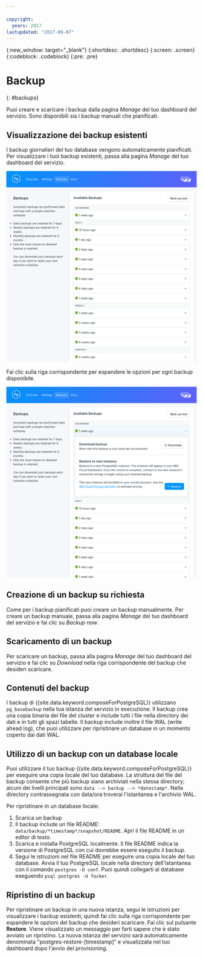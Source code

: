 ```yaml
---

copyright:
  years: 2017
lastupdated: "2017-09-07"
---
```


{:new_window: target="_blank"}
{:shortdesc: .shortdesc}
{:screen: .screen}
{:codeblock: .codeblock}
{:pre: .pre}

# Backup
{: #backups}

Puoi creare e scaricare i backup dalla pagina *Manage* del tuo dashboard del servizio. Sono disponibili sia i backup manuali che pianificati.

## Visualizzazione dei backup esistenti

I backup giornalieri del tuo database vengono automaticamente pianificati. Per visualizzare i tuoi backup esistenti, passa alla pagina *Manage* del tuo dashboard del servizio. 

![Backup](./images/postgres-backups-show.png "Un elenco di backup nel dashboard del servizio")

Fai clic sulla riga corrispondente per espandere le opzioni per ogni backup disponibile.

![Opzioni backup](./images/postgres-backups-options.png "Opzioni per il backup.") 

## Creazione di un backup su richiesta

Come per i backup pianificati puoi creare un backup manualmente. Per creare un backup manuale, passa alla pagina *Manage* del tuo dashboard del servizio e fai clic su *Backup now*.

## Scaricamento di un backup

Per scaricare un backup, passa alla pagina *Manage* del tuo dashboard del servizio e fai clic su *Download* nella riga corrispondente del backup che desideri scaricare.

## Contenuti del backup

I backup di {{site.data.keyword.composeForPostgreSQL}} utilizzano `pg_basebackup` nella tua istanza del servizio in esecuzione. Il backup crea una copia binaria dei file del cluster e include tutti i file nella directory dei dati e in tutti gli spazi tabelle. Il backup include inoltre il file WAL (write ahead log), che puoi utilizzare per ripristinare un database in un momento coperto dai dati WAL.

## Utilizzo di un backup con un database locale

Puoi utilizzare il tuo backup {{site.data.keyword.composeForPostgreSQL}} per eseguire una copia locale del tuo database. La struttura del file del backup consente che più backup siano archiviati nella stessa directory; alcuni dei livelli principali sono `data --> backup --> *datestamp*`. Nella directory contrassegnata con data/ora troverai l'istantanea e l'archivio WAL.

Per ripristinare in un database locale:

1. Scarica un backup
2. Il backup include un file README: `data/backup/*timestamp*/snapshot/README`. Apri il file README in un editor di testo.
3. Scarica e installa PostgreSQL localmente. Il file README indica la versione di PostgreSQL con cui dovrebbe essere eseguito il backup.
4. Segui le istruzioni nel file README per eseguire una copia locale del tuo database. Avvia il tuo PostgreSQL locale nella directory dell'istantanea con il comando `postgres -D conf`. Puoi quindi collegarti al database eseguendo `psql postgres -U focker`.

## Ripristino di un backup

Per ripristinare un backup in una nuova istanza, segui le istruzioni per visualizzare i backup esistenti, quindi fai clic sulla riga corrispondente per espandere le opzioni del backup che desideri scaricare. Fai clic sul pulsante **Restore**. Viene visualizzato un messaggio per farti sapere che è stato avviato un ripristino. La nuova istanza del servizio sarà automaticamente denominata "postgres-restore-[timestamp]" e visualizzata nel tuo dashboard dopo l'avvio del provisioning.
